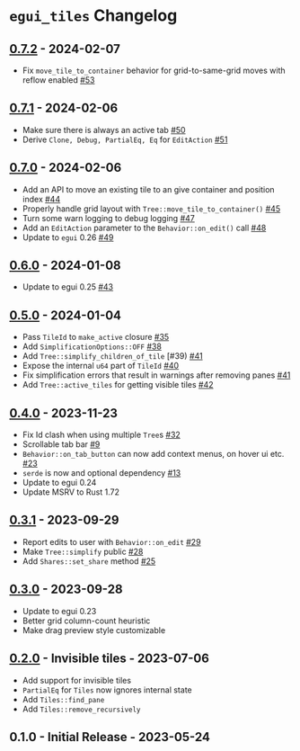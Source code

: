 # `egui_tiles` Changelog


## [0.7.2](https://github.com/rerun-io/egui_tiles/compare/0.7.1...0.7.2) - 2024-02-07
* Fix `move_tile_to_container` behavior for grid-to-same-grid moves with reflow enabled [#53](https://github.com/rerun-io/egui_tiles/pull/53)


## [0.7.1](https://github.com/rerun-io/egui_tiles/compare/0.7.0...0.7.1) - 2024-02-06
* Make sure there is always an active tab [#50](https://github.com/rerun-io/egui_tiles/pull/50)
* Derive `Clone, Debug, PartialEq, Eq` for `EditAction` [#51](https://github.com/rerun-io/egui_tiles/pull/51)


## [0.7.0](https://github.com/rerun-io/egui_tiles/compare/0.6.0...0.7.0) - 2024-02-06
* Add an API to move an existing tile to an give container and position index [#44](https://github.com/rerun-io/egui_tiles/pull/44)
* Properly handle grid layout with `Tree::move_tile_to_container()` [#45](https://github.com/rerun-io/egui_tiles/pull/45)
* Turn some warn logging to debug logging [#47](https://github.com/rerun-io/egui_tiles/pull/47)
* Add an `EditAction` parameter to the `Behavior::on_edit()` call [#48](https://github.com/rerun-io/egui_tiles/pull/48)
* Update to `egui` 0.26 [#49](https://github.com/rerun-io/egui_tiles/pull/49)


## [0.6.0](https://github.com/rerun-io/egui_tiles/compare/0.5.0...0.6.0) - 2024-01-08
* Update to egui 0.25 [#43](https://github.com/rerun-io/egui_tiles/pull/43)


## [0.5.0](https://github.com/rerun-io/egui_tiles/compare/0.4.0...0.5.0) - 2024-01-04
* Pass `TileId` to `make_active` closure [#35](https://github.com/rerun-io/egui_tiles/pull/35)
* Add `SimplificationOptions::OFF` [#38](https://github.com/rerun-io/egui_tiles/pull/38)
* Add `Tree::simplify_children_of_tile` [#39) [#41](https://github.com/rerun-io/egui_tiles/pull/41)
* Expose the internal `u64` part of `TileId` [#40](https://github.com/rerun-io/egui_tiles/pull/40)
* Fix simplification errors that result in warnings after removing panes [#41](https://github.com/rerun-io/egui_tiles/pull/41)
* Add `Tree::active_tiles` for getting visible tiles [#42](https://github.com/rerun-io/egui_tiles/pull/42)


## [0.4.0](https://github.com/rerun-io/egui_tiles/compare/0.3.1...0.4.0) - 2023-11-23
* Fix Id clash when using multiple `Tree`s [#32](https://github.com/rerun-io/egui_tiles/pull/32)
* Scrollable tab bar [#9](https://github.com/rerun-io/egui_tiles/pull/9)
* `Behavior::on_tab_button` can now add context menus, on hover ui etc. [#23](https://github.com/rerun-io/egui_tiles/pull/23)
* `serde` is now and optional dependency [#13](https://github.com/rerun-io/egui_tiles/pull/13)
* Update to egui 0.24
* Update MSRV to Rust 1.72


## [0.3.1](https://github.com/rerun-io/egui_tiles/compare/0.3.0...0.3.1) - 2023-09-29
* Report edits to user with `Behavior::on_edit` [#29](https://github.com/rerun-io/egui_tiles/pull/29)
* Make `Tree::simplify` public [#28](https://github.com/rerun-io/egui_tiles/pull/28)
* Add `Shares::set_share` method [#25](https://github.com/rerun-io/egui_tiles/pull/25)


## [0.3.0](https://github.com/rerun-io/egui_tiles/compare/0.2.0...0.3.0) - 2023-09-28
* Update to egui 0.23
* Better grid column-count heuristic
* Make drag preview style customizable


## [0.2.0](https://github.com/rerun-io/egui_tiles/compare/0.1.0...0.2.0) - Invisible tiles - 2023-07-06
* Add support for invisible tiles
* `PartialEq` for `Tiles` now ignores internal state
* Add `Tiles::find_pane`
* Add `Tiles::remove_recursively`


## 0.1.0 - Initial Release - 2023-05-24
